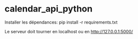 # calendar_api_python

Installer les dépendances:
pip install -r requirements.txt

Le serveur doit tourner en localhost ou en http://127.0.0.1:5000/